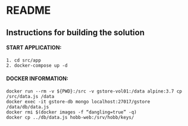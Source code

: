 # README

## Instructions for building the solution

#### START APPLICATION:
    1. cd src/app
    2. docker-compose up -d


#### DOCKER INFORMATION:
    docker run --rm -v ${PWD}:/src -v gstore-vol01:/data alpine:3.7 cp /src/data.js /data
    docker exec -it gstore-db mongo localhost:27017/gstore /data/db/data.js
    docker rmi $(docker images -f “dangling=true” -q)
    docker cp ../db/data.js hobb-web:/srv/hobb/keys/
